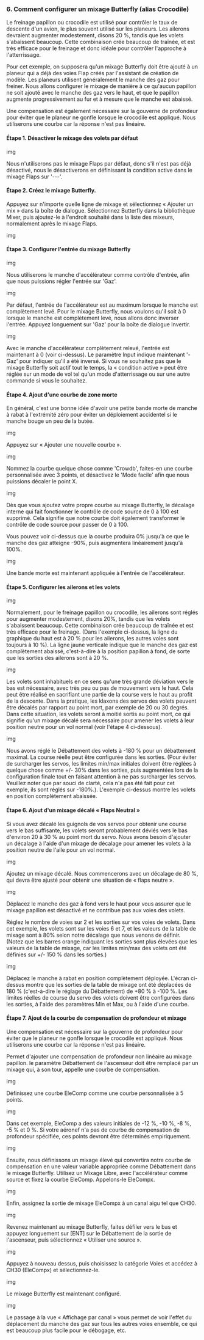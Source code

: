 ### 6. Comment configurer un mixage Butterfly (alias Crocodile)
Le freinage papillon ou crocodile est utilisé pour contrôler le taux de descente d'un avion, le plus souvent utilisé sur les planeurs. Les ailerons devraient augmenter modestement, disons 20 %, tandis que les volets s'abaissent beaucoup. Cette combinaison crée beaucoup de traînée, et est très efficace pour le freinage et donc idéale pour contrôler l'approche à l'atterrissage.

Pour cet exemple, on supposera qu'un mixage Butterfly doit être ajouté à un planeur qui a déjà des voies Flap créés par l'assistant de création de modèle. Les planeurs utilisent généralement le manche des gaz pour freiner. Nous allons configurer le mixage de manière à ce qu'aucun papillon ne soit ajouté avec le manche des gaz vers le haut, et que le papillon augmente progressivement au fur et à mesure que le manche est abaissé.

Une compensation est également nécessaire sur la gouverne de profondeur pour éviter que le planeur ne gonfle lorsque le crocodile est appliqué. Nous utiliserons une courbe car la réponse n'est pas linéaire.

#### Étape 1. Désactiver le mixage des volets par défaut
img

Nous n'utiliserons pas le mixage Flaps par défaut, donc s'il n'est pas déjà désactivé, nous le désactiverons en définissant la condition active dans le mixage Flaps sur '---'.

#### Étape 2. Créez le mixage Butterfly.
Appuyez sur n'importe quelle ligne de mixage et sélectionnez « Ajouter un mix » dans la boîte de dialogue. Sélectionnez Butterfly dans la bibliothèque Mixer, puis ajoutez-le à l'endroit souhaité dans la liste des mixeurs, normalement après le mixage Flaps.

img

#### Étape 3. Configurer l'entrée du mixage Butterfly

img

Nous utiliserons le manche d'accélérateur comme contrôle d'entrée, afin que nous puissions régler l'entrée sur 'Gaz'.

img

Par défaut, l'entrée de l'accélérateur est au maximum lorsque le manche est complètement levé. Pour le mixage Butterfly, nous voulons qu'il soit à 0 lorsque le manche est complètement levé, nous allons donc inverser l'entrée. Appuyez longuement sur 'Gaz' pour la boîte de dialogue Invertir.

img

Avec le manche d'accélérateur complètement relevé, l'entrée est maintenant à 0 (voir ci-dessus). Le paramètre Input indique maintenant '-Gaz' pour indiquer qu'il a été inversé.
Si vous ne souhaitez pas que le mixage Butterfly soit actif tout le temps, la « condition active » peut être réglée sur un mode de vol tel qu'un mode d'atterrissage ou sur une autre commande si vous le souhaitez.

#### Étape 4. Ajout d'une courbe de zone morte
En général, c'est une bonne idée d'avoir une petite bande morte de manche à rabat à l'extrémité zéro pour éviter un déploiement accidentel si le manche bouge un peu de la butée.

img

Appuyez sur « Ajouter une nouvelle courbe ».

img

Nommez la courbe quelque chose comme 'Crowdb', faites-en une courbe personnalisée avec 3 points, et désactivez le 'Mode facile' afin que nous puissions décaler le point X.

img

Dès que vous ajoutez votre propre courbe au mixage Butterfly, le décalage interne qui fait fonctionner le contrôle de code source de 0 à 100 est supprimé. Cela signifie que notre courbe doit également transformer le contrôle de code source pour passer de 0 à 100.

Vous pouvez voir ci-dessus que la courbe produira 0% jusqu'à ce que le manche des gaz atteigne -90%, puis augmentera linéairement jusqu'à 100%.

img

Une bande morte est maintenant appliquée à l'entrée de l'accélérateur.

#### Étape 5. Configurer les ailerons et les volets

img

Normalement, pour le freinage papillon ou crocodile, les ailerons sont réglés pour augmenter modestement, disons 20%, tandis que les volets s'abaissent beaucoup. Cette combinaison crée beaucoup de traînée et est très efficace pour le freinage. (Dans l'exemple ci-dessus, la ligne du graphique du haut est à 20 % pour les ailerons, les autres voies sont toujours à 10 %). La ligne jaune verticale indique que le manche des gaz est complètement abaissé, c'est-à-dire à la position papillon à fond, de sorte que les sorties des ailerons sont à 20 %.

img

Les volets sont inhabituels en ce sens qu'une très grande déviation vers le bas est nécessaire, avec très peu ou pas de mouvement vers le haut. Cela peut être réalisé en sacrifiant une partie de la course vers le haut au profit de la descente. Dans la pratique, les klaxons des servos des volets peuvent être décalés par rapport au point mort, par exemple de 20 ou 30 degrés.
Dans cette situation, les volets seront à moitié sortis au point mort, ce qui signifie qu'un mixage décalé sera nécessaire pour amener les volets à leur position neutre pour un vol normal (voir l'étape 4 ci-dessous).

img

Nous avons réglé le Débattement des volets à -180 % pour un débattement maximal. La course réelle peut être configurée dans les sorties. (Pour éviter de surcharger les servos, les limites min/max initiales doivent être réglées à quelque chose comme +/- 30% dans les sorties, puis augmentées lors de la configuration finale tout en faisant attention à ne pas surcharger les servos. Veuillez noter que par souci de clarté, cela n'a pas été fait pour cet exemple, ils sont réglés sur -180%.). L'exemple ci-dessus montre les volets en position complètement abaissée.

#### Étape 6. Ajout d'un mixage décalé « Flaps Neutral »
Si vous avez décalé les guignols de vos servos pour obtenir une course vers le bas suffisante, les volets seront probablement déviés vers le bas d'environ 20 à 30 % au point mort du servo. Nous avons besoin d'ajouter un décalage à l'aide d'un mixage de décalage pour amener les volets à la position neutre de l'aile pour un vol normal.

img

Ajoutez un mixage décalé. Nous commencerons avec un décalage de 80 %, qui devra être ajusté pour obtenir une situation de « flaps neutre ».

img

Déplacez le manche des gaz à fond vers le haut pour vous assurer que le mixage papillon est désactivé et ne contribue pas aux voies des volets.

Réglez le nombre de voies sur 2 et les sorties sur vos voies de volets. Dans cet exemple, les volets sont sur les voies 6 et 7, et les valeurs de la table de mixage sont à 80% selon notre décalage que nous venons de définir. (Notez que les barres orange indiquant les sorties sont plus élevées que les valeurs de la table de mixage, car les limites min/max des volets ont été définies sur +/- 150 % dans les sorties.)

img

Déplacez le manche à rabat en position complètement déployée. L'écran ci-dessus montre que les sorties de la table de mixage ont été déplacées de 180 % (c'est-à-dire le réglage du Débattement) de +80 % à -100 %.
Les limites réelles de course du servo des volets doivent être configurées dans les sorties, à l'aide des paramètres Min et Max, ou à l'aide d'une courbe.

#### Étape 7. Ajout de la courbe de compensation de profondeur et mixage
Une compensation est nécessaire sur la gouverne de profondeur pour éviter que le planeur ne gonfle lorsque le crocodile est appliqué. Nous utiliserons une courbe car la réponse n'est pas linéaire.

Permet d'ajouter une compensation de profondeur non linéaire au mixage papillon. le paramètre Débattement de l'ascenseur doit être remplacé par un mixage qui, à son tour, appelle une courbe de compensation.

img

Définissez une courbe EleComp comme une courbe personnalisée à 5 points.

img

Dans cet exemple, EleComp a des valeurs initiales de -12 %, -10 %, -8 %, -5 % et 0 %. Si votre aéronef n'a pas de courbe de compensation de profondeur spécifiée, ces points devront être déterminés empiriquement.

img

Ensuite, nous définissons un mixage élevé qui convertira notre courbe de compensation en une valeur variable appropriée comme Débattement dans le mixage Butterfly. Utilisez un Mixage Libre, avec l'accélérateur comme source et fixez la courbe EleComp. Appelons-le EleCompx.

img

Enfin, assignez la sortie de mixage EleCompx à un canal aigu tel que CH30.

img

Revenez maintenant au mixage Butterfly, faites défiler vers le bas et appuyez longuement sur [ENT] sur le Débattement de la sortie de l'ascenseur, puis sélectionnez « Utiliser une source ».

img

Appuyez à nouveau dessus, puis choisissez la catégorie Voies et accédez à CH30 (EleCompx) et sélectionnez-le.

img

Le mixage Butterfly est maintenant configuré.

img

Le passage à la vue « Affichage par canal » vous permet de voir l'effet du déplacement du manche des gaz sur tous les autres voies ensemble, ce qui est beaucoup plus facile pour le débogage, etc.